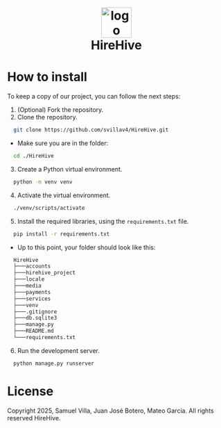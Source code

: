<h1 align="center">
    <img src="https://github.com/user-attachments/assets/e62e896a-070c-470d-88d4-52f53fb584f5" alt="logo" height="70px" align="center"/><br>
    HireHive
</h1>

# How to install
To keep a copy of our project, you can follow the next steps:
1. (Optional) Fork the repository.
2. Clone the repository.
  ```bash
    git clone https://github.com/svillav4/HireHive.git
  ```
  * Make sure you are in the folder:
  ```bash
    cd ./HireHive
  ```
3. Create a Python virtual environment.
  ```bash
    python -m venv venv
  ```
4. Activate the virtual environment.
  ```bash
    ./venv/scripts/activate
  ``` 
5. Install the required libraries, using the ``` requirements.txt ``` file.
  ```bash
    pip install -r requirements.txt
  ```
  * Up to this point, your folder should look like this:
  ```bash
    HireHive
    ├───accounts                    
    ├───hirehive_project
    ├───locale
    ├───media
    ├───payments
    ├───services
    ├───venv
    ├───.gitignore
    ├───db.sqlite3
    ├───manage.py
    ├───README.md
    └───requirements.txt
  ```
6.  Run the development server.
  ```bash
    python manage.py runserver
  ```

# License
Copyright 2025, Samuel Villa, Juan José Botero, Mateo García. All rights reserved HireHive.
